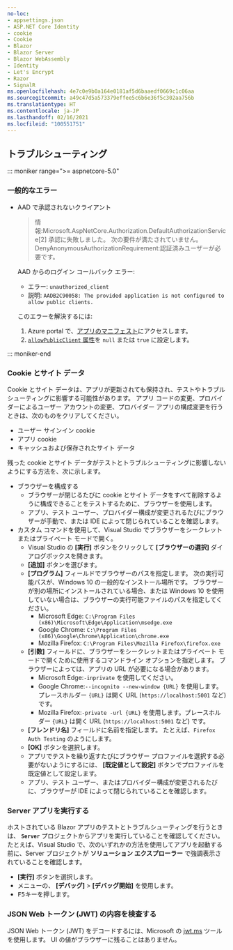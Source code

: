```yaml
---
no-loc:
- appsettings.json
- ASP.NET Core Identity
- cookie
- Cookie
- Blazor
- Blazor Server
- Blazor WebAssembly
- Identity
- Let's Encrypt
- Razor
- SignalR
ms.openlocfilehash: 4e7c0e9b0a164e0181af5d6baaedf0669c1c06aa
ms.sourcegitcommit: a49c47d5a573379effee5c6b6e36f5c302aa756b
ms.translationtype: HT
ms.contentlocale: ja-JP
ms.lasthandoff: 02/16/2021
ms.locfileid: "100551751"
---
```

## <a name="troubleshoot"></a>トラブルシューティング

::: moniker range=">= aspnetcore-5.0"

### <a name="common-errors"></a>一般的なエラー

* AAD で承認されないクライアント

  > 情報:Microsoft.AspNetCore.Authorization.DefaultAuthorizationService[2] 承認に失敗しました。 次の要件が満たされていません。DenyAnonymousAuthorizationRequirement:認証済みユーザーが必要です。

  AAD からのログイン コールバック エラー:

  * エラー: `unauthorized_client`
  * 説明: `AADB2C90058: The provided application is not configured to allow public clients.`

  このエラーを解決するには:

  1. Azure portal で、[アプリのマニフェスト](/azure/active-directory/develop/reference-app-manifest)にアクセスします。
  1. [`allowPublicClient` 属性](/azure/active-directory/develop/reference-app-manifest#allowpublicclient-attribute)を `null` または `true` に設定します。

::: moniker-end

### <a name="cookies-and-site-data"></a>Cookie とサイト データ

Cookie とサイト データは、アプリが更新されても保持され、テストやトラブルシューティングに影響する可能性があります。 アプリ コードの変更、プロバイダーによるユーザー アカウントの変更、プロバイダー アプリの構成変更を行うときは、次のものをクリアしてください。

* ユーザー サインイン cookie
* アプリ cookie
* キャッシュおよび保存されたサイト データ

残った cookie とサイト データがテストとトラブルシューティングに影響しないようにする方法を、次に示します。

* ブラウザーを構成する
  * ブラウザーが閉じるたびに cookie とサイト データをすべて削除するように構成できることをテストするために、ブラウザーを使用します。
  * アプリ、テスト ユーザー、プロバイダー構成が変更されるたびにブラウザーが手動で、または IDE によって閉じられていることを確認します。
* カスタム コマンドを使用して、Visual Studio でブラウザーをシークレットまたはプライベート モードで開く。
  * Visual Studio の **[実行]** ボタンをクリックして **[ブラウザーの選択]** ダイアログボックスを開きます。
  * **[追加]** ボタンを選びます。
  * **[プログラム]** フィールドでブラウザーのパスを指定します。 次の実行可能パスが、Windows 10 の一般的なインストール場所です。 ブラウザーが別の場所にインストールされている場合、または Windows 10 を使用していない場合は、ブラウザーの実行可能ファイルのパスを指定してください。
    * Microsoft Edge: `C:\Program Files (x86)\Microsoft\Edge\Application\msedge.exe`
    * Google Chrome: `C:\Program Files (x86)\Google\Chrome\Application\chrome.exe`
    * Mozilla Firefox: `C:\Program Files\Mozilla Firefox\firefox.exe`
  * **[引数]** フィールドに、ブラウザーをシークレットまたはプライベート モードで開くために使用するコマンドライン オプションを指定します。 ブラウザーによっては、アプリの URL が必要になる場合があります。
    * Microsoft Edge:`-inprivate` を使用してください。
    * Google Chrome:`--incognito --new-window {URL}` を使用します。プレースホルダー `{URL}` は開く URL (`https://localhost:5001` など) です。
    * Mozilla Firefox:`-private -url {URL}` を使用します。プレースホルダー `{URL}` は開く URL (`https://localhost:5001` など) です。
  * **[フレンドリ名]** フィールドに名前を指定します。 たとえば、`Firefox Auth Testing` のようにします。
  * **[OK]** ボタンを選択します。
  * アプリでテストを繰り返すたびにブラウザー プロファイルを選択する必要がないようにするには、 **[既定値として設定]** ボタンでプロファイルを既定値として設定します。
  * アプリ、テスト ユーザー、またはプロバイダー構成が変更されるたびに、ブラウザーが IDE によって閉じられていることを確認します。

### <a name="run-the-server-app"></a>Server アプリを実行する

ホストされている Blazor アプリのテストとトラブルシューティングを行うときは、 **`Server`** プロジェクトからアプリを実行していることを確認してください。 たとえば、Visual Studio で、次のいずれかの方法を使用してアプリを起動する前に、Server プロジェクトが **ソリューション エクスプローラー** で強調表示されていることを確認します。

* **[実行]** ボタンを選択します。
* メニューの、 **[デバッグ]**  >  **[デバッグ開始]** を使用します。
* <kbd>F5</kbd>キーを押します。

### <a name="inspect-the-content-of-a-json-web-token-jwt"></a>JSON Web トークン (JWT) の内容を検査する

JSON Web トークン (JWT) をデコードするには、Microsoft の [jwt.ms](https://jwt.ms/) ツールを使用します。 UI の値がブラウザーに残ることはありません。
